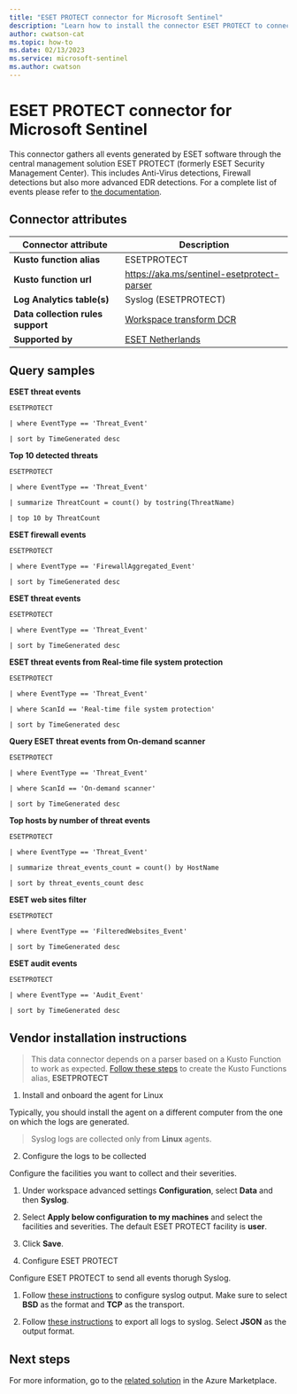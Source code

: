 ```yaml
---
title: "ESET PROTECT connector for Microsoft Sentinel"
description: "Learn how to install the connector ESET PROTECT to connect your data source to Microsoft Sentinel."
author: cwatson-cat
ms.topic: how-to
ms.date: 02/13/2023
ms.service: microsoft-sentinel
ms.author: cwatson
---
```


# ESET PROTECT connector for Microsoft Sentinel

This connector gathers all events generated by ESET software through the central management solution ESET PROTECT (formerly ESET Security Management Center). This includes Anti-Virus detections, Firewall detections but also more advanced EDR detections. For a complete list of events please refer to [the documentation](https://help.eset.com/protect_admin/latest/en-US/events-exported-to-json-format.html).

## Connector attributes

| Connector attribute | Description |
| --- | --- |
| **Kusto function alias** | ESETPROTECT |
| **Kusto function url** | https://aka.ms/sentinel-esetprotect-parser |
| **Log Analytics table(s)** | Syslog (ESETPROTECT)<br/> |
| **Data collection rules support** | [Workspace transform DCR](/azure/azure-monitor/logs/tutorial-workspace-transformations-portal) |
| **Supported by** | [ESET Netherlands](https://techcenter.eset.nl/en/) |

## Query samples

**ESET threat events**
   ```kusto
ESETPROTECT

   | where EventType == 'Threat_Event'

   | sort by TimeGenerated desc
   ```

**Top 10 detected threats**
   ```kusto
ESETPROTECT

   | where EventType == 'Threat_Event'

   | summarize ThreatCount = count() by tostring(ThreatName)

   | top 10 by ThreatCount
   ```

**ESET firewall events**
   ```kusto
ESETPROTECT

   | where EventType == 'FirewallAggregated_Event'

   | sort by TimeGenerated desc
   ```

**ESET threat events**
   ```kusto
ESETPROTECT

   | where EventType == 'Threat_Event'

   | sort by TimeGenerated desc
   ```

**ESET threat events from Real-time file system protection**
   ```kusto
ESETPROTECT

   | where EventType == 'Threat_Event'

   | where ScanId == 'Real-time file system protection'

   | sort by TimeGenerated desc
   ```

**Query ESET threat events from On-demand scanner**
   ```kusto
ESETPROTECT

   | where EventType == 'Threat_Event'

   | where ScanId == 'On-demand scanner'

   | sort by TimeGenerated desc
   ```

**Top hosts by number of threat events**
   ```kusto
ESETPROTECT

   | where EventType == 'Threat_Event'

   | summarize threat_events_count = count() by HostName

   | sort by threat_events_count desc
   ```

**ESET web sites filter**
   ```kusto
ESETPROTECT

   | where EventType == 'FilteredWebsites_Event'

   | sort by TimeGenerated desc
   ```

**ESET audit events**
   ```kusto
ESETPROTECT

   | where EventType == 'Audit_Event'

   | sort by TimeGenerated desc
   ```



## Vendor installation instructions


>This data connector depends on a parser based on a Kusto Function to work as expected. [Follow these steps](https://aka.ms/sentinel-esetprotect-parser) to create the Kusto Functions alias, **ESETPROTECT**

1. Install and onboard the agent for Linux

Typically, you should install the agent on a different computer from the one on which the logs are generated.

>  Syslog logs are collected only from **Linux** agents.


2. Configure the logs to be collected

Configure the facilities you want to collect and their severities.

1.  Under workspace advanced settings **Configuration**, select **Data** and then **Syslog**.
2.  Select **Apply below configuration to my machines** and select the facilities and severities. The default ESET PROTECT facility is **user**.
3.  Click **Save**.


3. Configure ESET PROTECT

Configure ESET PROTECT to send all events thorugh Syslog.

1.  Follow [these instructions](https://help.eset.com/protect_admin/latest/en-US/admin_server_settings_syslog.html) to configure syslog output. Make sure to select **BSD** as the format and **TCP** as the transport.

2.  Follow [these instructions](https://help.eset.com/protect_admin/latest/en-US/admin_server_settings_export_to_syslog.html) to export all logs to syslog. Select **JSON** as the output format.




## Next steps

For more information, go to the [related solution](https://azuremarketplace.microsoft.com/en-us/marketplace/apps/cyberdefensegroupbv1625581149103.eset_protect?tab=Overview) in the Azure Marketplace.
